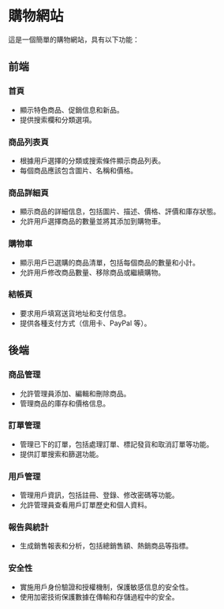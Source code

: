 # 購物網站

這是一個簡單的購物網站，具有以下功能：

## 前端

### 首頁

- 顯示特色商品、促銷信息和新品。
- 提供搜索欄和分類選項。

### 商品列表頁

- 根據用戶選擇的分類或搜索條件顯示商品列表。
- 每個商品應該包含圖片、名稱和價格。

### 商品詳細頁

- 顯示商品的詳細信息，包括圖片、描述、價格、評價和庫存狀態。
- 允許用戶選擇商品的數量並將其添加到購物車。

### 購物車

- 顯示用戶已選購的商品清單，包括每個商品的數量和小計。
- 允許用戶修改商品數量、移除商品或繼續購物。

### 結帳頁

- 要求用戶填寫送貨地址和支付信息。
- 提供各種支付方式（信用卡、PayPal 等）。

## 後端

### 商品管理

- 允許管理員添加、編輯和刪除商品。
- 管理商品的庫存和價格信息。

### 訂單管理

- 管理已下的訂單，包括處理訂單、標記發貨和取消訂單等功能。
- 提供訂單搜索和篩選功能。

### 用戶管理

- 管理用戶資訊，包括註冊、登錄、修改密碼等功能。
- 允許管理員查看用戶訂單歷史和個人資料。

### 報告與統計

- 生成銷售報表和分析，包括總銷售額、熱銷商品等指標。

### 安全性

- 實施用戶身份驗證和授權機制，保護敏感信息的安全性。
- 使用加密技術保護數據在傳輸和存儲過程中的安全。
